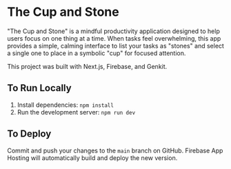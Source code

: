 # The Cup and Stone

"The Cup and Stone" is a mindful productivity application designed to help users focus on one thing at a time. When tasks feel overwhelming, this app provides a simple, calming interface to list your tasks as "stones" and select a single one to place in a symbolic "cup" for focused attention.

This project was built with Next.js, Firebase, and Genkit.

## To Run Locally

1. Install dependencies: `npm install`
2. Run the development server: `npm run dev`

## To Deploy

Commit and push your changes to the `main` branch on GitHub. Firebase App Hosting will automatically build and deploy the new version.
